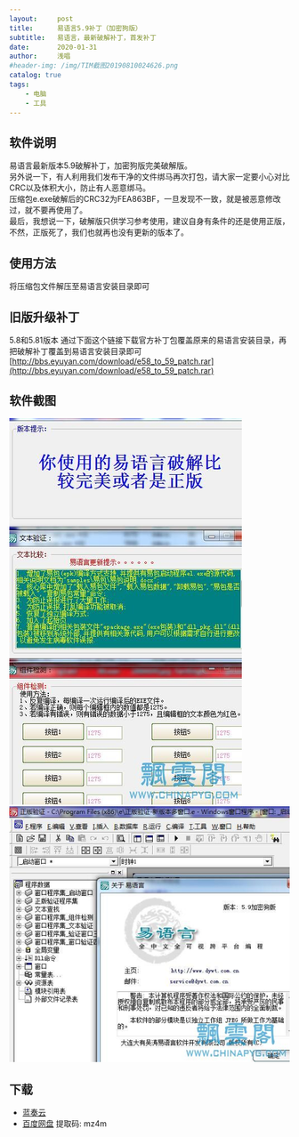 ```yaml
---
layout:     post
title:      易语言5.9补丁（加密狗版）
subtitle:   易语言，最新破解补丁，首发补丁
date:       2020-01-31
author:     浅唱
#header-img: /img/TIM截图20190810024626.png
catalog: true
tags:
    - 电脑
    - 工具
---
```

## 软件说明
易语言最新版本5.9破解补丁，加密狗版完美破解版。      
另外说一下，有人利用我们发布干净的文件绑马再次打包，请大家一定要小心对比CRC以及体积大小，防止有人恶意绑马。     
压缩包e.exe破解后的CRC32为FEA863BF，一旦发现不一致，就是被恶意修改过，就不要再使用了。          
最后，我想说一下，破解版只供学习参考使用，建议自身有条件的还是使用正版，不然，正版死了，我们也就再也没有更新的版本了。    
    
## 使用方法
将压缩包文件解压至易语言安装目录即可  

## 旧版升级补丁
5.8和5.81版本 通过下面这个链接下载官方补丁包覆盖原来的易语言安装目录，再把破解补丁覆盖到易语言安装目录即可  
[http://bbs.eyuyan.com/download/e58_to_59_patch.rar](http://bbs.eyuyan.com/download/e58_to_59_patch.rar)  

## 软件截图
![a1.jpg](/img/a1.jpg)    
![a2.jpg](/img/a2.jpg)    

## 下载 
- [蓝奏云](https://wwcy.lanzouq.com/i8y7ong)    
- [百度网盘](https://pan.baidu.com/s/1hKcj_2cmnHySY21DNBQ0Hg) 提取码: mz4m        
